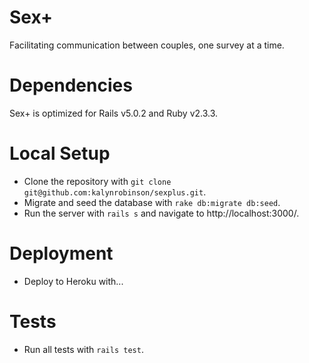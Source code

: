 # Sex+
Facilitating communication between couples, one survey at a time.

# Dependencies
Sex+ is optimized for Rails v5.0.2 and Ruby v2.3.3.

# Local Setup
* Clone the repository with `git clone git@github.com:kalynrobinson/sexplus.git`.
* Migrate and seed the database with `rake db:migrate db:seed`.
* Run the server with `rails s` and navigate to http://localhost:3000/.

# Deployment
* Deploy to Heroku with...

# Tests
* Run all tests with `rails test`.
